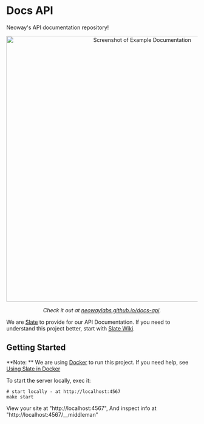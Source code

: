 # Docs API

Neoway's API documentation repository!

<p align="center"><img src="https://user-images.githubusercontent.com/8009492/127509175-d69c826f-4de2-41f6-9870-bb840b158c74.png" width=700 alt="Screenshot of Example Documentation"></p>
<p align="center"><em>Check it out at <a href="https://neowaylabs.github.io/docs-api">neowaylabs.github.io/docs-api</a>.</em></p>

We are [Slate](slatedocs.github.io/slate) to provide for our API Documentation.
If you need to understand this project better,
start with [Slate Wiki](https://github.com/slatedocs/slate/wiki).

## Getting Started

**Note: ** We are using [Docker](https://docker.com) to run this project.
If you need help, see [Using Slate in Docker](https://github.com/slatedocs/slate/wiki/Using-Slate-in-Docker)

To start the server locally, exec it:

```shell
# start locally - at http://localhost:4567
make start
```

View your site at "http://localhost:4567",
And inspect info at "http://localhost:4567/__middleman"
